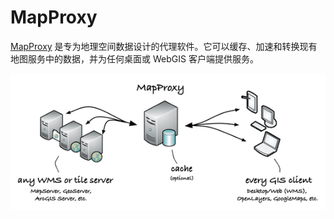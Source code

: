 # MapProxy

[MapProxy](https://mapproxy.org/) 是专为地理空间数据设计的代理软件。它可以缓存、加速和转换现有地图服务中的数据，并为任何桌面或 WebGIS 客户端提供服务。

![MapProxy](./mapproxy.assets/mapproxy-overview.png)

